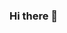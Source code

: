 ### Hi there 👋

<!--
**developer866/developer866** is a ✨ _special_ ✨ repository because its `README.md` (this file) appears on your GitHub profile.

Here are some ideas to get you started:

- 🔭 I’m currently working on frontened projects.
- 🌱 I’m currently learning data analysis.
- 👯 I’m looking to collaborate on 
- 🤔 I’m looking for help with technical issuse and advice.
- 💬 Ask me about my leraning progress(!important).
- 📫 How to reach me: https://twitter.com/tee_jay_fx
- 😄 Pronouns:(HE<HIM<HIS)
- ⚡ Fun fact:Never been to my home town. 
-->
